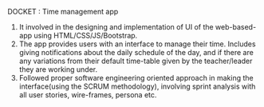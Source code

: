 DOCKET : Time management app
1) It involved in the designing and implementation of UI of the web-based-app using HTML/CSS/JS/Bootstrap.
2) The app provides users with an interface to manage their time. Includes giving notifications about the daily schedule of the day, and if there are any variations from their default time-table given by the teacher/leader they are working under.
3) Followed proper software engineering oriented approach in making the interface(using the SCRUM methodology), involving sprint analysis with all user stories, wire-frames, persona etc.
